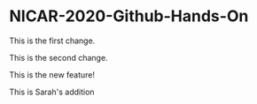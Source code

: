# NICAR-2020-Github-Hands-On

This is the first change.

This is the second change.

This is the new feature!

This is Sarah's addition
